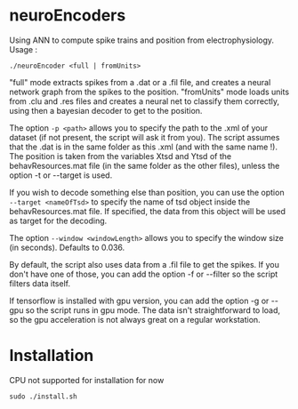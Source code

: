 # neuroEncoders
Using ANN to compute spike trains and position from electrophysiology.
Usage :
```
./neuroEncoder <full | fromUnits>
```
"full" mode extracts spikes from a .dat or a .fil file, and creates a neural network graph from the spikes to the position. "fromUnits" mode loads units from .clu and .res files and creates a neural net to classify them correctly, using then a bayesian decoder to get to the position.

The option ```-p <path>``` allows you to specify the path to the .xml of your dataset (if not present, the script will ask it from you). The script assumes that the .dat is in the same folder as this .xml (and with the same name !). The position is taken from the variables Xtsd and Ytsd of the behavResources.mat file (in the same folder as the other files), unless the option -t or --target is used.

If you wish to decode something else than position, you can use the option ```--target <nameOfTsd>``` to specify the name of tsd object inside the behavResources.mat file. If specified, the data from this object will be used as target for the decoding.

The option ```--window <windowLength>``` allows you to specify the window size (in seconds). Defaults to 0.036.

By default, the script also uses data from a .fil file to get the spikes. If you don't have one of those, you can add the option -f or --filter so the script filters data itself.

If tensorflow is installed with gpu version, you can add the option -g or --gpu so the script runs in gpu mode. The data isn't straightforward to load, so the gpu acceleration is not always great on a regular workstation.

# Installation
CPU not supported for installation for now
```
sudo ./install.sh
```
